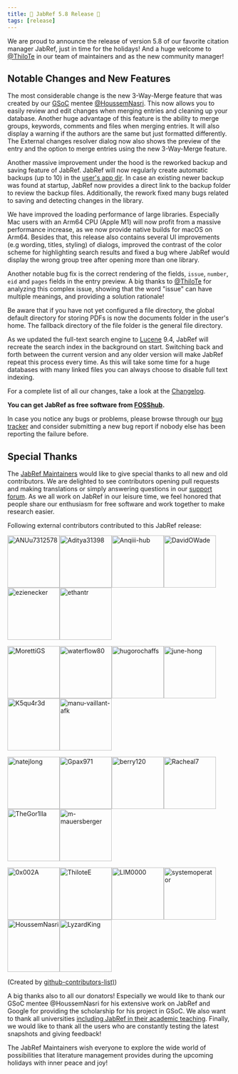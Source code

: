 ```yaml
---
title: 🎄 JabRef 5.8 Release 🎄
tags: [release]
---
```


We are proud to announce the release of version 5.8 of our favorite citation manager JabRef, just in time for the holidays!
And a huge welcome to [@ThiloTe](https://github.com/ThiloteE) in our team of maintainers and as the new community manager!

## Notable Changes and New Features

The most considerable change is the new 3-Way-Merge feature that was created by our [GSoC](https://summerofcode.withgoogle.com/) mentee [@HoussemNasri](https://github.com/HoussemNasri). This now allows you to easily review and edit changes when merging entries and cleaning up your database. Another huge advantage of this feature is the ability to merge groups, keywords, comments and files when merging entries. It will also display a warning if the authors are the same but just formatted differently. The External changes resolver dialog now also shows the preview of the entry and the option to merge entries using the new 3-Way-Merge feature.

Another massive improvement under the hood is the reworked backup and saving feature of JabRef. JabRef will now regularly create automatic backups (up to 10) in the [user's app dir](https://github.com/harawata/appdirs#supported-directories). In case an existing newer backup was found at startup, JabRef now provides a direct link to the backup folder to review the backup files. Additionally, the rework fixed many bugs related to saving and detecting changes in the library.

We have improved the loading performance of large libraries. Especially Mac users with an Arm64 CPU (Apple M1) will now profit from a massive performance increase, as we now provide native builds for macOS on Arm64. Besides that, this release also contains several UI improvements (e.g wording, titles, styling) of dialogs, improved the contrast of the color scheme for highlighting search results and fixed a bug where JabRef would display the wrong group tree after opening more than one library.

Another notable bug fix is the correct rendering of the fields, `issue`, `number`, `eid` and `pages` fields in the entry preview. A big thanks to [@ThiloTe](https://github.com/ThiloteE) for analyzing this complex issue, showing that the word "issue" can have multiple meanings, and providing a solution rationale!

Be aware that if you have not yet configured a file directory, the global default directory for storing PDFs is now the documents folder in the user's home. The fallback directory of the file folder is the general file directory.

As we updated the full-text search engine to [Lucene](https://lucene.apache.org/) 9.4, JabRef will recreate the search index in the background on start. Switching back and forth between the current version and any older version will make JabRef repeat this process every time. As this will take some time for a huge databases with many linked files you can always choose to disable full text indexing.

For a complete list of all our changes, take a look at the [Changelog](https://github.com/JabRef/jabref/blob/main/CHANGELOG.md#changelog).

**You can get JabRef as free software from [FOSShub](https://www.fosshub.com/JabRef.html).**

In case you notice any bugs or problems, please browse through our [bug tracker](https://github.com/JabRef/jabref/issues) and consider submitting a new bug report if nobody else has been reporting the failure before.

## Special Thanks

The [JabRef Maintainers](https://github.com/JabRef/jabref/blob/main/MAINTAINERS) would like to give special thanks to all new and old contributors. We are delighted to see contributors opening pull requests and making translations or simply answering questions in our [support forum](https://discourse.jabref.org/). As we all work on JabRef in our leisure time, we feel honored that people share our enthusiasm for free software and work together to make research easier.

Following external contributors contributed to this JabRef release:

[<img alt="ANUu7312578" src="https://avatars.githubusercontent.com/u/111027438?v=4&s=117" width="117">](https://github.com/ANUu7312578)[<img alt="Aditya31398" src="https://avatars.githubusercontent.com/u/20339777?v=4&s=117" width="117">](https://github.com/Aditya31398)[<img alt="Anqiii-hub" src="https://avatars.githubusercontent.com/u/83406036?v=4&s=117" width="117">](https://github.com/Anqiii-hub)[<img alt="DavidOWade" src="https://avatars.githubusercontent.com/u/54055631?v=4&s=117" width="117">](https://github.com/DavidOWade)[<img alt="ezienecker" src="https://avatars.githubusercontent.com/u/14352359?v=4&s=117" width="117">](https://github.com/ezienecker)[<img alt="ethantr" src="https://avatars.githubusercontent.com/u/57881310?v=4&s=117" width="117">](https://github.com/ethantr)

[<img alt="MorettiGS" src="https://avatars.githubusercontent.com/u/78612945?v=4&s=117" width="117">](https://github.com/MorettiGS)[<img alt="waterflow80" src="https://avatars.githubusercontent.com/u/82417779?v=4&s=117" width="117">](https://github.com/waterflow80)[<img alt="hugorochaffs" src="https://avatars.githubusercontent.com/u/54285732?v=4&s=117" width="117">](https://github.com/hugorochaffs)[<img alt="june-hong" src="https://avatars.githubusercontent.com/u/53648623?v=4&s=117" width="117">](https://github.com/june-hong)[<img alt="K5qu4r3d" src="https://avatars.githubusercontent.com/u/25234451?v=4&s=117" width="117">](https://github.com/K5qu4r3d)[<img alt="manu-vaillant-afk" src="https://avatars.githubusercontent.com/u/60919966?v=4&s=117" width="117">](https://github.com/manu-vaillant-afk)

[<img alt="natejlong" src="https://avatars.githubusercontent.com/u/3227132?v=4&s=117" width="117">](https://github.com/natejlong)[<img alt="Gpax971" src="https://avatars.githubusercontent.com/u/34959806?v=4&s=117" width="117">](https://github.com/Gpax971)[<img alt="berry120" src="https://avatars.githubusercontent.com/u/7595149?v=4&s=117" width="117">](https://github.com/berry120)[<img alt="Racheal7" src="https://avatars.githubusercontent.com/u/45301647?v=4&s=117" width="117">](https://github.com/Racheal7)[<img alt="TheGor1lla" src="https://avatars.githubusercontent.com/u/41159382?v=4&s=117" width="117">](https://github.com/TheGor1lla)[<img alt="m-mauersberger" src="https://avatars.githubusercontent.com/u/67641254?v=4&s=117" width="117">](https://github.com/m-mauersberger)

[<img alt="0x002A" src="https://avatars.githubusercontent.com/u/38384885?v=4&s=117" width="117">](https://github.com/0x002A)[<img alt="ThiloteE" src="https://avatars.githubusercontent.com/u/73715071?v=4&s=117" width="117">](https://github.com/ThiloteE)[<img alt="LIM0000" src="https://avatars.githubusercontent.com/u/49628911?v=4&s=117" width="117">](https://github.com/LIM0000)[<img alt="systemoperator" src="https://avatars.githubusercontent.com/u/3658393?v=4&s=117" width="117">](https://github.com/systemoperator)[<img alt="HoussemNasri" src="https://avatars.githubusercontent.com/u/21198231?v=4&s=117" width="117">](https://github.com/HoussemNasri)[<img alt="LyzardKing" src="https://avatars.githubusercontent.com/u/7113541?v=4&s=117" width="117">](https://github.com/LyzardKing)

(Created by [github-contributors-list)](https://github.com/mgechev/github-contributors-list))

A big thanks also to all our donators! Especially we would like to thank our GSoC mentee @HoussemNasri for his extensive work on JabRef and Google for providing the scholarship for his project in GSoC.
We also want to thank all universities [including JabRef in their academic teaching](https://devdocs.jabref.org/teaching).
Finally, we would like to thank all the users who are constantly testing the latest snapshots and giving feedback!

The JabRef Maintainers wish everyone to explore the wide world of possibilities that literature management provides during the upcoming holidays with inner peace and joy!
